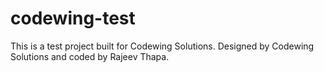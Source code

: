 # codewing-test

This is a test project built for Codewing Solutions. Designed by Codewing Solutions and coded by Rajeev Thapa.
